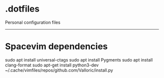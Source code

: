 # .dotfiles
Personal configuration files

-------

# Spacevim dependencies
sudo apt install universal-ctags
sudo apt install Pygments
sudo apt install clang-format
sudo apt-get install python3-dev
~/.cache/vimfiles/repos/github.com/Valloric/install.py
